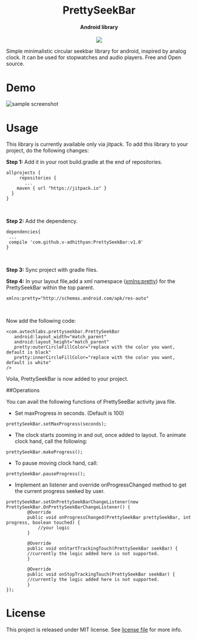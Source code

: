 <h1 align="center">PrettySeekBar</h1>
<h4 align="center"r>Android library</h4>

<p align="center">
<a target="_blank" href="https://jitpack.io/#v-adhithyan/PrettySeekBar"><img src="https://jitpack.io/v/v-adhithyan/PrettySeekBar.svg"/></a>
 </p>



Simple minimalistic circular seekbar library for android, inspired by analog clock. It can be used for stopwatches and audio players. Free and Open source.

# Demo

![sample screenshot](https://raw.githubusercontent.com/v-adhithyan/PrettySeekBar/master/screen-capture/demo.gif)

# Usage
This library is currently available only via jitpack. To add this library to your project, do the following changes: <br>

<b>Step 1:</b> Add it in your root build.gradle at the end of repositories.
```
allprojects {
	 repositories {
	   ...
    maven { url "https://jitpack.io" }
  }
}
```
<br>

<b>Step 2:</b> Add the dependency.
```
dependencies{
 ...
 compile 'com.github.v-adhithyan:PrettySeekBar:v1.0'
}
```
<br>

<b>Step 3:</b> Sync project with gradle files. <br>

<b>Step 4:</b> In your layout file,add a xml namespace (<xmlns:pretty>) for the PrettySeekBar within the top parent. <br>
  ```
xmlns:pretty="http://schemas.android.com/apk/res-auto"
  ```
  <br>

  Now add the following code:
  ```
<com.avtechlabs.prettyseekbar.PrettySeekBar
     android:layout_width="match_parent"
     android:layout_height="match_parent"
     pretty:outerCircleFillColor="replace with the color you want, default is black"
     pretty:innerCircleFillColor="replace with the color you want, default is white"
/>
  ```
Voila, PrettySeekBar is now added to your project.

##Operations

You can avail the following functions of PrettySeeBar activity java file.

* Set maxProgress in seconds. (Default is 100)
```
prettySeekBar.setMaxProgress(seconds);
```

* The clock starts zooming in and out, once added to layout. To animate clock hand, call the following:
```
prettySeekBar.makeProgress();
```

* To pause moving clock hand, call:
```
prettySeekBar.pauseProgress();
```

* Implement an listener and override onProgressChanged method to get the current progress seeked by user.
```
prettySeekBar.setOnPrettySeekBarChangeListener(new PrettySeekBar.OnPrettySeekBarChangeListener() {
        @Override
        public void onProgressChanged(PrettySeekBar prettySeekBar, int progress, boolean touched) {
            //your logic
        }

        @Override
        public void onStartTrackingTouch(PrettySeekBar seekBar) {
		//currently the logic added here is not supported.
        }

        @Override
        public void onStopTrackingTouch(PrettySeekBar seekBar) {
		//currently the logic added here is not supported.
        }
});
```

# License

This project is released under MIT license. See [license file](https://github.com/v-adhithyan/PrettySeekBar/blob/master/LICENSE.md) for more info.
